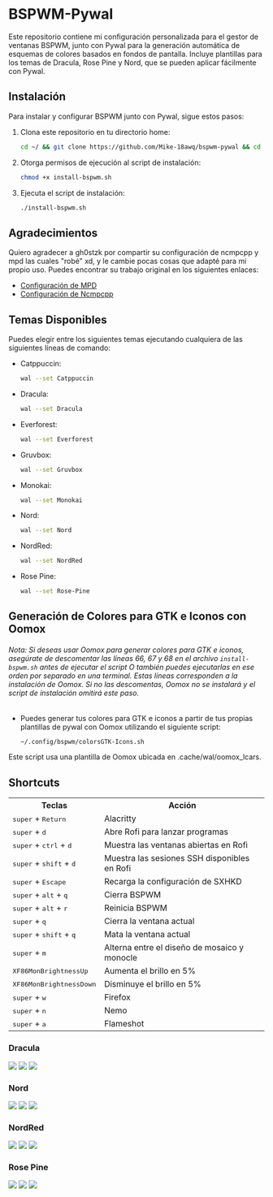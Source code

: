 # BSPWM-Pywal

Este repositorio contiene mi configuración personalizada para el gestor de ventanas BSPWM, junto con Pywal para la generación automática de esquemas de colores basados en fondos de pantalla. Incluye plantillas para los temas de Dracula, Rose Pine y Nord, que se pueden aplicar fácilmente con Pywal.

## Instalación

Para instalar y configurar BSPWM junto con Pywal, sigue estos pasos:

1. Clona este repositorio en tu directorio home:

    ```bash
    cd ~/ && git clone https://github.com/Mike-18awq/bspwm-pywal && cd ~/bspwm-pywal
    ```

2. Otorga permisos de ejecución al script de instalación:

    ```bash
    chmod +x install-bspwm.sh
    ```

3. Ejecuta el script de instalación:

    ```bash
    ./install-bspwm.sh
    ```

## Agradecimientos

Quiero agradecer a gh0stzk por compartir su configuración de ncmpcpp y mpd las cuales "robé" xd, y le cambie pocas cosas que adapté para mi propio uso. Puedes encontrar su trabajo original en los siguientes enlaces:

- [Configuración de MPD](https://github.com/gh0stzk/dotfiles/tree/master/config/mpd)
- [Configuración de Ncmpcpp](https://github.com/gh0stzk/dotfiles/tree/master/config/ncmpcpp)

## Temas Disponibles

Puedes elegir entre los siguientes temas ejecutando cualquiera de las siguientes líneas de comando:
- Catppuccin:
  ```bash
  wal --set Catppuccin
  ```
- Dracula:
  ```bash
  wal --set Dracula
  ```
- Everforest:
  ```bash
  wal --set Everforest
  ```
- Gruvbox:
  ```bash
  wal --set Gruvbox
  ```
- Monokai:
  ```bash
  wal --set Monokai
  ```
- Nord:
  ```bash
  wal --set Nord
  ```
- NordRed:
  ```bash
  wal --set NordRed
  ```
- Rose Pine:
  ```bash
  wal --set Rose-Pine
  ```
  
## Generación de Colores para GTK e Iconos con Oomox
###### Nota: Si deseas usar Oomox para generar colores para GTK e iconos, asegúrate de descomentar las líneas 66, 67 y 68 en el archivo `install-bspwm.sh` antes de ejecutar el script O también puedes ejecutarlas en ese orden por separado en una terminal. Estas líneas corresponden a la instalación de Oomox. Si no las descomentas, Oomox no se instalará y el script de instalación omitirá este paso.
    
- Puedes generar tus colores para GTK e iconos a partir de tus propias plantillas de pywal con Oomox utilizando el siguiente script:
  ```bash
  ~/.config/bspwm/colorsGTK-Icons.sh
  ```
Este script usa una plantilla de Oomox ubicada en .cache/wal/oomox_lcars.

## Shortcuts
<table>
  <tr>
    <th>Teclas</th>
    <th>Acción</th>
  </tr>
  <tr>
    <td><kbd>super</kbd> + <kbd>Return</kbd></td>
    <td>Alacritty</td>
  </tr>
  <tr>
    <td><kbd>super</kbd> + <kbd>d</kbd></td>
    <td>Abre Rofi para lanzar programas</td>
  </tr>
  <tr>
    <td><kbd>super</kbd> + <kbd>ctrl</kbd> + <kbd>d</kbd></td>
    <td>Muestra las ventanas abiertas en Rofi</td>
  </tr>
  <tr>
    <td><kbd>super</kbd> + <kbd>shift</kbd> + <kbd>d</kbd></td>
    <td>Muestra las sesiones SSH disponibles en Rofi</td>
  </tr>
  <tr>
    <td><kbd>super</kbd> + <kbd>Escape</kbd></td>
    <td>Recarga la configuración de SXHKD</td>
  </tr>
  <tr>
    <td><kbd>super</kbd> + <kbd>alt</kbd> + <kbd>q</kbd></td>
    <td>Cierra BSPWM</td>
  </tr>
  <tr>
    <td><kbd>super</kbd> + <kbd>alt</kbd> + <kbd>r</kbd></td>
    <td>Reinicia BSPWM</td>
  </tr>
  <tr>
    <td><kbd>super</kbd> + <kbd>q</kbd></td>
    <td>Cierra la ventana actual</td>
  </tr>
  <tr>
    <td><kbd>super</kbd> + <kbd>shift</kbd> + <kbd>q</kbd></td>
    <td>Mata la ventana actual</td>
  </tr>
  <tr>
    <td><kbd>super</kbd> + <kbd>m</kbd></td>
    <td>Alterna entre el diseño de mosaico y monocle</td>
  </tr>
  <tr>
    <td><kbd>XF86MonBrightnessUp</kbd></td>
    <td>Aumenta el brillo en 5%</td>
  </tr>
  <tr>
    <td><kbd>XF86MonBrightnessDown</kbd></td>
    <td>Disminuye el brillo en 5%</td>
  </tr>
  <tr>
    <td><kbd>super</kbd> + <kbd>w</kbd></td>
    <td>Firefox</td>
  </tr>
  <tr>
    <td><kbd>super</kbd> + <kbd>n</kbd></td>
    <td>Nemo</td>
  </tr>
  <tr>
    <td><kbd>super</kbd> + <kbd>a</kbd></td>
    <td>Flameshot</td>
  </tr>
</table>


### Dracula
![](https://github.com/Mike-18awq/bspwm-pywal/blob/main/Dracula1.png)
![](https://github.com/Mike-18awq/bspwm-pywal/blob/main/Dracula2.png)
![](https://github.com/Mike-18awq/bspwm-pywal/blob/main/Dracula3.png)

### Nord
![](https://github.com/Mike-18awq/bspwm-pywal/blob/main/Nord1.png)
![](https://github.com/Mike-18awq/bspwm-pywal/blob/main/Nord2.png)
![](https://github.com/Mike-18awq/bspwm-pywal/blob/main/Nord3.png)

### NordRed
![](https://github.com/Mike-18awq/bspwm-pywal/blob/main/NordRed1.png)
![](https://github.com/Mike-18awq/bspwm-pywal/blob/main/NordRed2.png)
![](https://github.com/Mike-18awq/bspwm-pywal/blob/main/NordRed3.png)

### Rose Pine
![](https://github.com/Mike-18awq/bspwm-pywal/blob/main/RosePine1.png)
![](https://github.com/Mike-18awq/bspwm-pywal/blob/main/RosePine2.png)
![](https://github.com/Mike-18awq/bspwm-pywal/blob/main/RosePine3.png)
